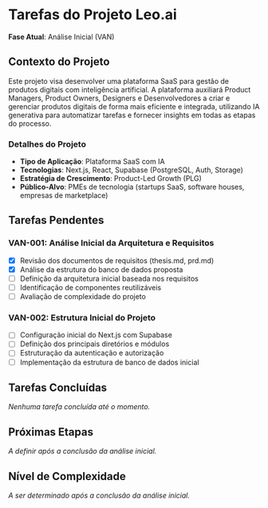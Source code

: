 # Tarefas do Projeto Leo.ai

**Fase Atual**: Análise Inicial (VAN)

## Contexto do Projeto

Este projeto visa desenvolver uma plataforma SaaS para gestão de produtos digitais com inteligência artificial. A plataforma auxiliará Product Managers, Product Owners, Designers e Desenvolvedores a criar e gerenciar produtos digitais de forma mais eficiente e integrada, utilizando IA generativa para automatizar tarefas e fornecer insights em todas as etapas do processo.

### Detalhes do Projeto
- **Tipo de Aplicação**: Plataforma SaaS com IA
- **Tecnologias**: Next.js, React, Supabase (PostgreSQL, Auth, Storage)
- **Estratégia de Crescimento**: Product-Led Growth (PLG)
- **Público-Alvo**: PMEs de tecnologia (startups SaaS, software houses, empresas de marketplace)

## Tarefas Pendentes

### VAN-001: Análise Inicial da Arquitetura e Requisitos
- [x] Revisão dos documentos de requisitos (thesis.md, prd.md)
- [x] Análise da estrutura do banco de dados proposta
- [ ] Definição da arquitetura inicial baseada nos requisitos
- [ ] Identificação de componentes reutilizáveis
- [ ] Avaliação de complexidade do projeto

### VAN-002: Estrutura Inicial do Projeto
- [ ] Configuração inicial do Next.js com Supabase
- [ ] Definição dos principais diretórios e módulos
- [ ] Estruturação da autenticação e autorização
- [ ] Implementação da estrutura de banco de dados inicial

## Tarefas Concluídas

*Nenhuma tarefa concluída até o momento.*

## Próximas Etapas

*A definir após a conclusão da análise inicial.*

## Nível de Complexidade

*A ser determinado após a conclusão da análise inicial.* 